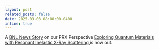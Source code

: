 ```yaml
---
layout: post
related_posts: false
date: 2025-03-03 08:00:00-0400
inline: true
---
```


A [BNL News Story](https://www.bnl.gov/newsroom/news.php?a=222277) on our PRX Perspective [Exploring Quantum Materials with Resonant Inelastic X-Ray Scattering
](/publications/#mitrano2024exploring) is now out.
